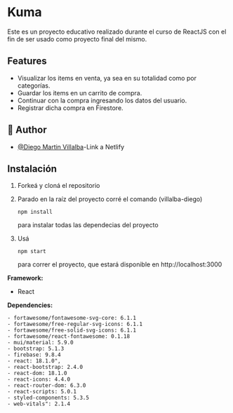 # Kuma

Este es un proyecto educativo realizado durante el curso de ReactJS con el fin de ser usado como proyecto final del mismo.

## Features

- Visualizar los items en venta, ya sea en su totalidad como por categorías.
- Guardar los items en un carrito de compra.
- Continuar con la compra ingresando los datos del usuario.
- Registrar dicha compra en Firestore.

## 🚀 Author

- [@Diego Martin Villalba](https://resonant-dusk-75f157.netlify.app/)-Link a Netlify

## Instalación

1. Forkeá y cloná el repositorio

2. Parado en la raíz del proyecto corré el comando (villalba-diego)

   ```
   npm install
   ```

    para instalar todas las dependecias del proyecto

3. Usá 

   ```
   npm start
   ```

    para correr el proyecto, que estará disponible en http://localhost:3000


**Framework:**

- React

**Dependencies:**

    
    - fortawesome/fontawesome-svg-core: 6.1.1
    - fortawesome/free-regular-svg-icons: 6.1.1
    - fortawesome/free-solid-svg-icons: 6.1.1
    - fortawesome/react-fontawesome: 0.1.18
    - mui/material: 5.9.0
    - bootstrap: 5.1.3
    - firebase: 9.8.4
    - react: 18.1.0",
    - react-bootstrap: 2.4.0
    - react-dom: 18.1.0
    - react-icons: 4.4.0
    - react-router-dom: 6.3.0
    - react-scripts: 5.0.1
    - styled-components: 5.3.5
    - web-vitals": 2.1.4
